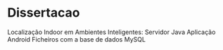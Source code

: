 Dissertacao
===========

Localização Indoor em Ambientes Inteligentes:
Servidor Java
Aplicação Android
Ficheiros com a base de dados MySQL

